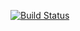 [![Build Status](https://travis-ci.com/csys-fresher-batch-2019/carsaleapp-spring-muthu.svg?branch=master)](https://travis-ci.com/csys-fresher-batch-2019/carsaleapp-spring-muthu)
